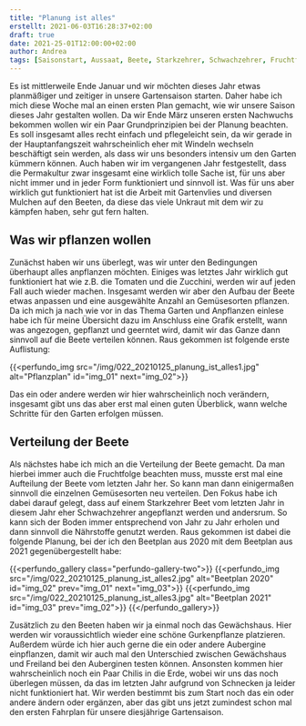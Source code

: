 ```yaml
---
title: "Planung ist alles"
erstellt: 2021-06-03T16:28:37+02:00
draft: true
date: 2021-25-01T12:00:00+02:00
author: Andrea
tags: [Saisonstart, Aussaat, Beete, Starkzehrer, Schwachzehrer, Fruchtfolge]
---
```


Es ist mittlerweile Ende Januar und wir möchten dieses Jahr etwas planmäßiger und zeitiger in unsere Gartensaison starten. Daher habe ich mich diese Woche mal an einen ersten Plan gemacht, wie wir unsere Saison dieses Jahr gestalten wollen.
Da wir Ende März unseren ersten Nachwuchs bekommen wollen wir ein Paar Grundprinzipien bei der Planung beachten. Es soll insgesamt alles recht einfach und pflegeleicht sein, da wir gerade in der Hauptanfangszeit wahrscheinlich eher mit Windeln wechseln beschäftigt sein werden, als dass wir uns besonders intensiv um den Garten kümmern können. Auch haben wir im vergangenen Jahr festgestellt, dass die Permakultur zwar insgesamt eine wirklich tolle Sache ist, für uns aber nicht immer und in jeder Form funktioniert und sinnvoll ist. Was für uns aber wirklich gut funktioniert hat ist die Arbeit mit Gartenvlies und diversen Mulchen auf den Beeten, da diese das viele Unkraut mit dem wir zu kämpfen haben, sehr gut fern halten. 

Was wir pflanzen wollen
---
Zunächst haben wir uns überlegt, was wir unter den Bedingungen überhaupt alles anpflanzen möchten. Einiges was letztes Jahr wirklich gut funktioniert hat wie z.B. die Tomaten und die Zucchini, werden wir auf jeden Fall auch wieder machen. Insgesamt werden wir aber den Aufbau der Beete etwas anpassen und eine ausgewählte Anzahl an Gemüsesorten pflanzen. Da ich mich ja nach wie vor in das Thema Garten und Anpflanzen einlese habe ich für meine Übersicht dazu im Anschluss eine Grafik erstellt, wann was angezogen, gepflanzt und geerntet wird, damit wir das Ganze dann sinnvoll auf die Beete verteilen können. Raus gekommen ist folgende erste Auflistung:

{{<perfundo_img src="/img/022_20210125_planung_ist_alles1.jpg" alt="Pflanzplan" id="img_01"  next="img_02">}}

Das ein oder andere werden wir hier wahrscheinlich noch verändern, insgesamt gibt uns das aber erst mal einen guten Überblick, wann welche Schritte für den Garten erfolgen müssen.

Verteilung der Beete
---
Als nächstes habe ich mich an die Verteilung der Beete gemacht. Da man hierbei immer auch die Fruchtfolge beachten muss, musste erst mal eine Aufteilung der Beete vom letzten Jahr her. So kann man dann einigermaßen sinnvoll die einzelnen Gemüsesorten neu verteilen. Den Fokus habe ich dabei darauf gelegt, dass auf einem Starkzehrer Beet vom letzten Jahr in diesem Jahr eher Schwachzehrer angepflanzt werden und andersrum. So kann sich der Boden immer entsprechend von Jahr zu Jahr erholen und dann sinnvoll die Nährstoffe genutzt werden.
Raus gekommen ist dabei die folgende Planung, bei der ich den Beetplan aus 2020 mit dem Beetplan aus 2021 gegenübergestellt habe:

{{<perfundo_gallery class="perfundo-gallery-two">}}
    {{<perfundo_img src="/img/022_20210125_planung_ist_alles2.jpg" alt="Beetplan 2020" id="img_02" prev="img_01" next="img_03">}}
    {{<perfundo_img src="/img/022_20210125_planung_ist_alles3.jpg" alt="Beetplan 2021" id="img_03" prev="img_02">}}
{{</perfundo_gallery>}}

Zusätzlich zu den Beeten haben wir ja einmal noch das Gewächshaus. Hier werden wir voraussichtlich wieder eine schöne Gurkenpflanze platzieren. Außerdem würde ich hier auch gerne die ein oder andere Aubergine einpflanzen, damit wir auch mal den Unterschied zwischen Gewächshaus und Freiland bei den Auberginen testen können. Ansonsten kommen hier wahrscheinlich noch ein Paar Chilis in die Erde, wobei wir uns das noch überlegen müssen, da das im letzten Jahr aufgrund von Schnecken ja leider nicht funktioniert hat.
Wir werden bestimmt bis zum Start noch das ein oder andere ändern oder ergänzen, aber das gibt uns jetzt zumindest schon mal den ersten Fahrplan für unsere diesjährige Gartensaison.
